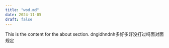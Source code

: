 ```yaml
---
title: "wod.md"
date: 2024-11-05
draft: false
---
```


This is the content for the about section.
dngidhndnh多好多好没打过吗面对面规定
